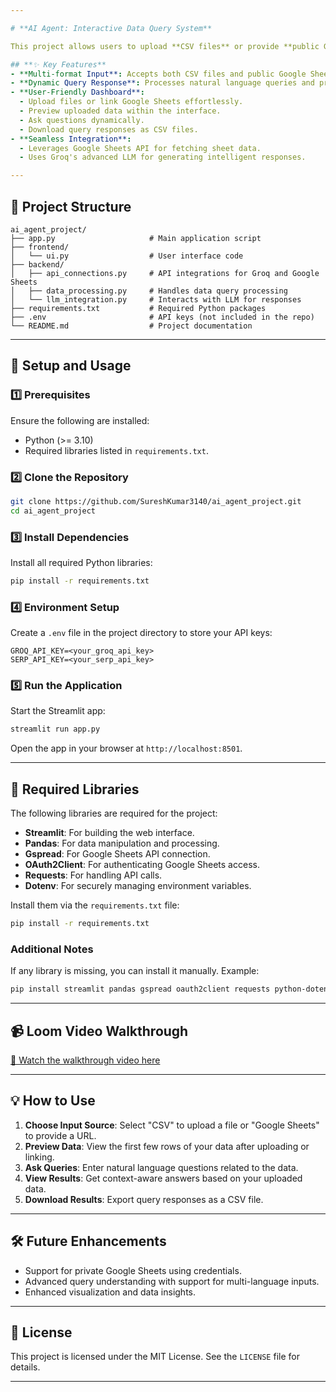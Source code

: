 ```yaml
---

# **AI Agent: Interactive Data Query System**

This project allows users to upload **CSV files** or provide **public Google Sheets URLs** and ask **natural language queries**. Powered by a **Language Learning Model (LLM)**, the application generates context-aware responses based on the uploaded data.

## **✨ Key Features**
- **Multi-format Input**: Accepts both CSV files and public Google Sheets links for data input.
- **Dynamic Query Response**: Processes natural language queries and provides tailored responses based on the uploaded data.
- **User-Friendly Dashboard**:
  - Upload files or link Google Sheets effortlessly.
  - Preview uploaded data within the interface.
  - Ask questions dynamically.
  - Download query responses as CSV files.
- **Seamless Integration**:
  - Leverages Google Sheets API for fetching sheet data.
  - Uses Groq's advanced LLM for generating intelligent responses.

---
```


## **📂 Project Structure**

```
ai_agent_project/
├── app.py                     # Main application script
├── frontend/
│   └── ui.py                  # User interface code
├── backend/
│   ├── api_connections.py     # API integrations for Groq and Google Sheets
│   ├── data_processing.py     # Handles data query processing
│   └── llm_integration.py     # Interacts with LLM for responses
├── requirements.txt           # Required Python packages
├── .env                       # API keys (not included in the repo)
└── README.md                  # Project documentation
```

---

## **🚀 Setup and Usage**

### **1️⃣ Prerequisites**
Ensure the following are installed:
- Python (>= 3.10)
- Required libraries listed in `requirements.txt`.

### **2️⃣ Clone the Repository**
```bash
git clone https://github.com/SureshKumar3140/ai_agent_project.git
cd ai_agent_project
```

### **3️⃣ Install Dependencies**
Install all required Python libraries:
```bash
pip install -r requirements.txt
```

### **4️⃣ Environment Setup**
Create a `.env` file in the project directory to store your API keys:
```env
GROQ_API_KEY=<your_groq_api_key>
SERP_API_KEY=<your_serp_api_key>
```

### **5️⃣ Run the Application**
Start the Streamlit app:
```bash
streamlit run app.py
```

Open the app in your browser at `http://localhost:8501`.

---

## **🧰 Required Libraries**

The following libraries are required for the project:
- **Streamlit**: For building the web interface.
- **Pandas**: For data manipulation and processing.
- **Gspread**: For Google Sheets API connection.
- **OAuth2Client**: For authenticating Google Sheets access.
- **Requests**: For handling API calls.
- **Dotenv**: For securely managing environment variables.

Install them via the `requirements.txt` file:
```bash
pip install -r requirements.txt
```

### **Additional Notes**
If any library is missing, you can install it manually. Example:
```bash
pip install streamlit pandas gspread oauth2client requests python-dotenv
```

---

## **📹 Loom Video Walkthrough**

[🎥 Watch the walkthrough video here](https://drive.google.com/file/d/114lSyMZaBZ2YNvDvY47V3CsxIR7EjEX1/view?usp=sharing)

---

## **💡 How to Use**
1. **Choose Input Source**: Select "CSV" to upload a file or "Google Sheets" to provide a URL.
2. **Preview Data**: View the first few rows of your data after uploading or linking.
3. **Ask Queries**: Enter natural language questions related to the data.
4. **View Results**: Get context-aware answers based on your uploaded data.
5. **Download Results**: Export query responses as a CSV file.

---

## **🛠️ Future Enhancements**
- Support for private Google Sheets using credentials.
- Advanced query understanding with support for multi-language inputs.
- Enhanced visualization and data insights.

---

## **📜 License**
This project is licensed under the MIT License. See the `LICENSE` file for details.

---
